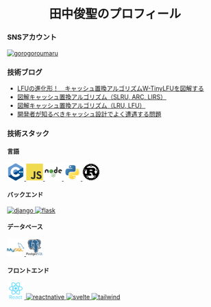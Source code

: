 <h1 align="center">田中俊聖のプロフィール</h1>

<h3 align="left">SNSアカウント</h3>
<p align="left">
<a href="https://twitter.com/gorogoroumaru" target="blank"><img align="center" src="https://raw.githubusercontent.com/rahuldkjain/github-profile-readme-generator/master/src/images/icons/Social/twitter.svg" alt="gorogoroumaru" height="30" width="40" /></a>
</p>

<h3 align="left">技術ブログ</h3>

<!-- BLOG-POST-LIST:START -->
- [LFUの進化形！　キャッシュ置換アルゴリズムW-TinyLFUを図解する](https://zenn.dev/gorogoroumaru/articles/97cea1d1674630)
- [図解キャッシュ置換アルゴリズム（SLRU,  ARC,  LIRS）](https://zenn.dev/gorogoroumaru/articles/e4495a8208f424)
- [図解キャッシュ置換アルゴリズム（LRU, LFU）](https://zenn.dev/gorogoroumaru/articles/0a287d6c0c18d3)
- [開発者が知るべきキャッシュ設計でよく遭遇する問題](https://zenn.dev/gorogoroumaru/articles/98f6083f493252)
<!-- BLOG-POST-LIST:END -->

<h3 align="left">技術スタック</h3>
<h4 align="left">言語</h4>
<p>
  <a href="https://www.w3schools.com/cpp/" target="_blank" rel="noreferrer"> <img src="https://raw.githubusercontent.com/devicons/devicon/master/icons/cplusplus/cplusplus-original.svg" alt="cplusplus" width="40" height="40"/> </a>
  <a href="https://developer.mozilla.org/en-US/docs/Web/JavaScript" target="_blank" rel="noreferrer"> <img src="https://raw.githubusercontent.com/devicons/devicon/master/icons/javascript/javascript-original.svg" alt="javascript" width="40" height="40"/> </a>
  <a href="https://nodejs.org" target="_blank" rel="noreferrer"> <img src="https://raw.githubusercontent.com/devicons/devicon/master/icons/nodejs/nodejs-original-wordmark.svg" alt="nodejs" width="40" height="40"/> </a>
  <a href="https://www.python.org" target="_blank" rel="noreferrer"> <img src="https://raw.githubusercontent.com/devicons/devicon/master/icons/python/python-original.svg" alt="python" width="40" height="40"/> </a>
  <a href="https://www.rust-lang.org" target="_blank" rel="noreferrer"> <img src="https://raw.githubusercontent.com/devicons/devicon/master/icons/rust/rust-plain.svg" alt="rust" width="40" height="40"/> </a>
</p>
<h4 align="left">バックエンド</h4>
<p align="left"> 
  <a href="https://www.djangoproject.com/" target="_blank" rel="noreferrer"> <img src="https://cdn.worldvectorlogo.com/logos/django.svg" alt="django" width="40" height="40"/> </a> 
  <a href="https://flask.palletsprojects.com/" target="_blank" rel="noreferrer"> <img src="https://www.vectorlogo.zone/logos/pocoo_flask/pocoo_flask-icon.svg" alt="flask" width="40" height="40"/> </a> 
 </p>
<h4 align="left">データベース</h4>
<p align="left">  
  <a href="https://www.mysql.com/" target="_blank" rel="noreferrer"> <img src="https://raw.githubusercontent.com/devicons/devicon/master/icons/mysql/mysql-original-wordmark.svg" alt="mysql" width="40" height="40"/> </a>  
  <a href="https://www.postgresql.org" target="_blank" rel="noreferrer"> <img src="https://raw.githubusercontent.com/devicons/devicon/master/icons/postgresql/postgresql-original-wordmark.svg" alt="postgresql" width="40" height="40"/> </a>  
</p>
<h4 align="left">フロントエンド</h4>
<p align="left"> 
  <a href="https://reactjs.org/" target="_blank" rel="noreferrer"> <img src="https://raw.githubusercontent.com/devicons/devicon/master/icons/react/react-original-wordmark.svg" alt="react" width="40" height="40"/> </a> 
  <a href="https://reactnative.dev/" target="_blank" rel="noreferrer"> <img src="https://reactnative.dev/img/header_logo.svg" alt="reactnative" width="40" height="40"/> </a>  
  <a href="https://svelte.dev" target="_blank" rel="noreferrer"> <img src="https://upload.wikimedia.org/wikipedia/commons/1/1b/Svelte_Logo.svg" alt="svelte" width="40" height="40"/> </a> 
  <a href="https://tailwindcss.com/" target="_blank" rel="noreferrer"> <img src="https://www.vectorlogo.zone/logos/tailwindcss/tailwindcss-icon.svg" alt="tailwind" width="40" height="40"/> </a> 
</p>
